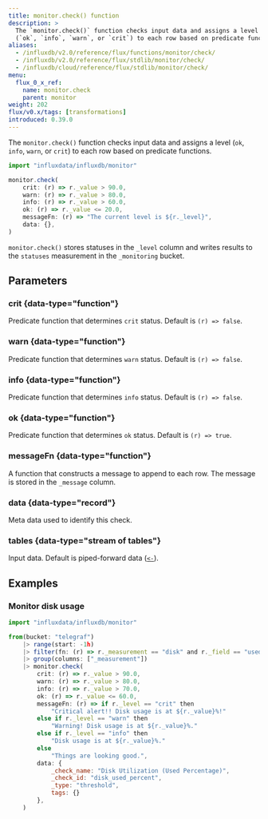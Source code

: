 ```yaml
---
title: monitor.check() function
description: >
  The `monitor.check()` function checks input data and assigns a level
  (`ok`, `info`, `warn`, or `crit`) to each row based on predicate functions.
aliases:
  - /influxdb/v2.0/reference/flux/functions/monitor/check/
  - /influxdb/v2.0/reference/flux/stdlib/monitor/check/
  - /influxdb/cloud/reference/flux/stdlib/monitor/check/
menu:
  flux_0_x_ref:
    name: monitor.check
    parent: monitor
weight: 202
flux/v0.x/tags: [transformations]
introduced: 0.39.0
---
```


The `monitor.check()` function checks input data and assigns a level
(`ok`, `info`, `warn`, or `crit`) to each row based on predicate functions.

```js
import "influxdata/influxdb/monitor"

monitor.check(
    crit: (r) => r._value > 90.0,
    warn: (r) => r._value > 80.0,
    info: (r) => r._value > 60.0,
    ok: (r) => r._value <= 20.0,
    messageFn: (r) => "The current level is ${r._level}",
    data: {},
)
```

`monitor.check()` stores statuses in the `_level` column and writes results
to the `statuses` measurement in the `_monitoring` bucket.

## Parameters

### crit {data-type="function"}
Predicate function that determines `crit` status.
Default is `(r) => false`.

### warn {data-type="function"}
Predicate function that determines `warn` status.
Default is `(r) => false`.

### info {data-type="function"}
Predicate function that determines `info` status.
Default is `(r) => false`.

### ok {data-type="function"}
Predicate function that determines `ok` status.
Default is `(r) => true`.

### messageFn {data-type="function"}
A function that constructs a message to append to each row.
The message is stored in the `_message` column.

### data {data-type="record"}
Meta data used to identify this check.

### tables {data-type="stream of tables"}
Input data.
Default is piped-forward data ([`<-`](/flux/v0.x/spec/expressions/#pipe-expressions)).

## Examples

### Monitor disk usage
```js
import "influxdata/influxdb/monitor"

from(bucket: "telegraf")
    |> range(start: -1h)
    |> filter(fn: (r) => r._measurement == "disk" and r._field == "used_percent")
    |> group(columns: ["_measurement"])
    |> monitor.check(
        crit: (r) => r._value > 90.0,
        warn: (r) => r._value > 80.0,
        info: (r) => r._value > 70.0,
        ok: (r) => r._value <= 60.0,
        messageFn: (r) => if r._level == "crit" then
            "Critical alert!! Disk usage is at ${r._value}%!"
        else if r._level == "warn" then
            "Warning! Disk usage is at ${r._value}%."
        else if r._level == "info" then
            "Disk usage is at ${r._value}%."
        else
            "Things are looking good.",
        data: {
            _check_name: "Disk Utilization (Used Percentage)",
            _check_id: "disk_used_percent",
            _type: "threshold",
            tags: {}
        },
    )
```
